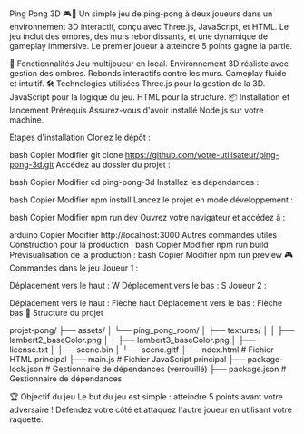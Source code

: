 Ping Pong 3D 🎮🏓
Un simple jeu de ping-pong à deux joueurs dans un environnement 3D interactif, conçu avec Three.js, JavaScript, et HTML. Le jeu inclut des ombres, des murs rebondissants, et une dynamique de gameplay immersive. Le premier joueur à atteindre 5 points gagne la partie.

🚀 Fonctionnalités
Jeu multijoueur en local.
Environnement 3D réaliste avec gestion des ombres.
Rebonds interactifs contre les murs.
Gameplay fluide et intuitif.
🛠️ Technologies utilisées
Three.js pour la gestion de la 3D.
JavaScript pour la logique du jeu.
HTML pour la structure.
📦 Installation et lancement
Prérequis
Assurez-vous d'avoir installé Node.js sur votre machine.

Étapes d'installation
Clonez le dépôt :

bash
Copier
Modifier
git clone https://github.com/votre-utilisateur/ping-pong-3d.git
Accédez au dossier du projet :

bash
Copier
Modifier
cd ping-pong-3d
Installez les dépendances :

bash
Copier
Modifier
npm install
Lancez le projet en mode développement :

bash
Copier
Modifier
npm run dev
Ouvrez votre navigateur et accédez à :

arduino
Copier
Modifier
http://localhost:3000
Autres commandes utiles
Construction pour la production :
bash
Copier
Modifier
npm run build
Prévisualisation de la production :
bash
Copier
Modifier
npm run preview
🎮 Commandes dans le jeu
Joueur 1 :

Déplacement vers le haut : W
Déplacement vers le bas : S
Joueur 2 :

Déplacement vers le haut : Flèche haut
Déplacement vers le bas : Flèche bas
📂 Structure du projet

projet-pong/
├── assets/
│   └── ping_pong_room/
│       ├── textures/
│       │   ├── lambert2_baseColor.png
│       │   ├── lambert3_baseColor.png
│       ├── license.txt
│       ├── scene.bin
│       └── scene.gltf
├── index.html           # Fichier HTML principal
├── main.js              # Fichier JavaScript principal
├── package-lock.json    # Gestionnaire de dépendances (verrouillé)
├── package.json         # Gestionnaire de dépendances

🏆 Objectif du jeu
Le but du jeu est simple : atteindre 5 points avant votre adversaire ! Défendez votre côté et attaquez l'autre joueur en utilisant votre raquette.

